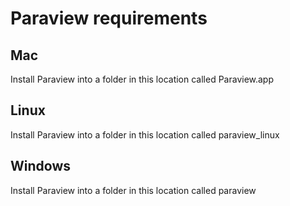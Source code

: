 # Paraview requirements
## Mac
Install Paraview into a folder in this location called Paraview.app
## Linux
Install Paraview into a folder in this location called paraview_linux
## Windows
Install Paraview into a folder in this location called paraview
